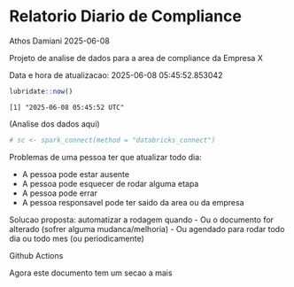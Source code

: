 # Relatorio Diario de Compliance
Athos Damiani
2025-06-08

Projeto de analise de dados para a area de compliance da Empresa X

Data e hora de atualizacao: 2025-06-08 05:45:52.853042

``` r
lubridate::now()
```

    [1] "2025-06-08 05:45:52 UTC"

(Analise dos dados aqui)

``` r
# sc <- spark_connect(method = "databricks_connect")
```

Problemas de uma pessoa ter que atualizar todo dia:

-   A pessoa pode estar ausente
-   A pessoa pode esquecer de rodar alguma etapa
-   A pessoa pode errar
-   A pessoa responsavel pode ter saido da area ou da empresa

Solucao proposta: automatizar a rodagem quando - Ou o documento for
alterado (sofrer alguma mudanca/melhoria) - Ou agendado para rodar todo
dia ou todo mes (ou periodicamente)

Github Actions

Agora este documento tem um secao a mais
